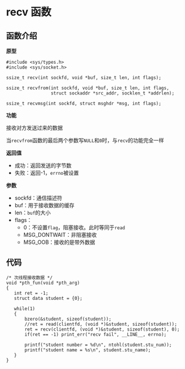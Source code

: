# recv 函数

## 函数介绍

**原型**

```
#include <sys/types.h>
#include <sys/socket.h>

ssize_t recv(int sockfd, void *buf, size_t len, int flags);

ssize_t recvfrom(int sockfd, void *buf, size_t len, int flags,
                 struct sockaddr *src_addr, socklen_t *addrlen);

ssize_t recvmsg(int sockfd, struct msghdr *msg, int flags);
```

**功能**

接收对方发送过来的数据

当`recvfrom`函数的最后两个参数写`NULL`和`0`时，与`recv`的功能完全一样

**返回值**

- 成功：返回发送的字节数
- 失败：返回-1，`errno`被设置

**参数**

- sockfd：通信描述符
- buf：用于接收数据的缓存
- len：`buf`的大小
- flags：
  - 0：不设置`flag`，阻塞接收。此时等同于`read`
  - MSG_DONTWAIT：非阻塞接收
  - MSG_OOB：接收的是带外数据

## 代码

```
/* 次线程接收数据 */
void *pth_fun(void *pth_arg)
{
   int ret = -1;
   struct data student = {0};

   while(1)
   {
       bzero(&student, sizeof(student));
       //ret = read(clientfd, (void *)&student, sizeof(student));
       ret = recv(clientfd, (void *)&student, sizeof(student), 0);
       if(ret == -1) print_err("recv fail", __LINE__, errno);

       printf("student number = %d\n", ntohl(student.stu_num));
       printf("student name = %s\n", student.stu_name);
   }
}
```

